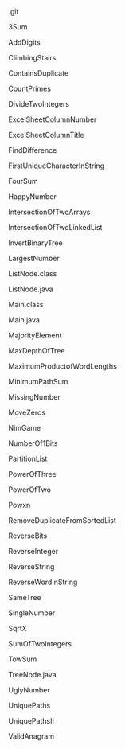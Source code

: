 .git

3Sum

AddDigits

ClimbingStairs

ContainsDuplicate

CountPrimes

DivideTwoIntegers

ExcelSheetColumnNumber

ExcelSheetColumnTitle

FindDifference

FirstUniqueCharacterInString

FourSum

HappyNumber

IntersectionOfTwoArrays

IntersectionOfTwoLinkedList

InvertBinaryTree

LargestNumber

ListNode.class

ListNode.java

Main.class

Main.java

MajorityElement

MaxDepthOfTree

MaximumProductofWordLengths

MinimumPathSum

MissingNumber

MoveZeros

NimGame

NumberOf1Bits

PartitionList

PowerOfThree

PowerOfTwo

Powxn

RemoveDuplicateFromSortedList

ReverseBits

ReverseInteger

ReverseString

ReverseWordInString

SameTree

SingleNumber

SqrtX

SumOfTwoIntegers

TowSum

TreeNode.java

UglyNumber

UniquePaths

UniquePathsII

ValidAnagram
